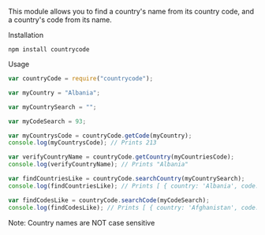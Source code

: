 This module allows you to find a country's name from its country code, and a country's code from its name.

Installation
```
npm install countrycode
```

Usage
```JavaScript
var countryCode = require("countrycode");

var myCountry = "Albania";

var myCountrySearch = "";

var myCodeSearch = 93;

var myCountrysCode = countryCode.getCode(myCountry);
console.log(myCountrysCode); // Prints 213

var verifyCountryName = countryCode.getCountry(myCountriesCode);
console.log(verifyCountryName);	// Prints "Albania"

var findCountriesLike = countryCode.searchCountry(myCountrySearch);
console.log(findCountriesLike); // Prints [ { country: 'Albania', code: 213 }, { country: 'Svalbard', code: 0 } ]

var findCodesLike = countryCode.searchCode(myCodeSearch);
console.log(findCodesLike); // Prints [ { country: 'Afghanistan', code: 93 }, { country: 'Ecuador', code: 593 }, { country: 'Turkmenistan', code: 993 } ]
```

Note: Country names are NOT case sensitive

